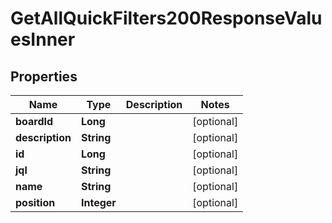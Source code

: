 

# GetAllQuickFilters200ResponseValuesInner


## Properties

| Name | Type | Description | Notes |
|------------ | ------------- | ------------- | -------------|
|**boardId** | **Long** |  |  [optional] |
|**description** | **String** |  |  [optional] |
|**id** | **Long** |  |  [optional] |
|**jql** | **String** |  |  [optional] |
|**name** | **String** |  |  [optional] |
|**position** | **Integer** |  |  [optional] |



